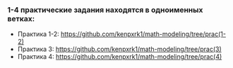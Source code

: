 ### 1-4 практические задания находятся в одноименных ветках: 

- Практика 1-2: https://github.com/kenpxrk1/math-modeling/tree/prac(1-2)
- Практика 3: https://github.com/kenpxrk1/math-modeling/tree/prac(3)
- Практика 4: https://github.com/kenpxrk1/math-modeling/tree/prac(4)
